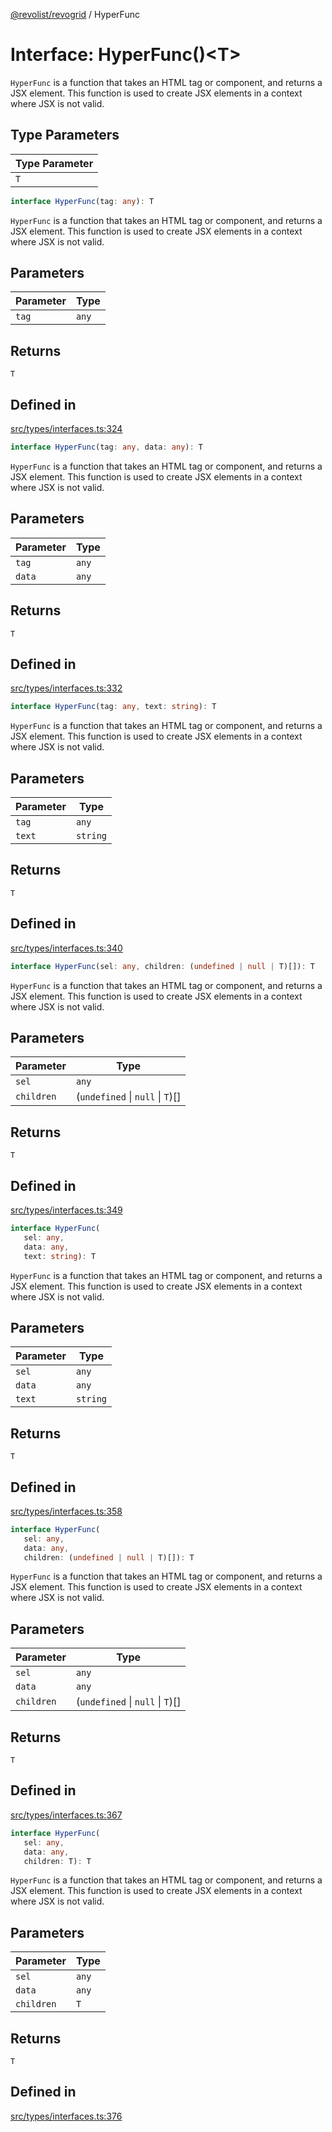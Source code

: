 [@revolist/revogrid](README.md) / HyperFunc

# Interface: HyperFunc()\<T\>

`HyperFunc` is a function that takes an HTML tag or component, and returns a
JSX element. This function is used to create JSX elements in a context where
JSX is not valid.

## Type Parameters

| Type Parameter |
| ------ |
| `T` |

```ts
interface HyperFunc(tag: any): T
```

`HyperFunc` is a function that takes an HTML tag or component, and returns a
JSX element. This function is used to create JSX elements in a context where
JSX is not valid.

## Parameters

| Parameter | Type |
| ------ | ------ |
| `tag` | `any` |

## Returns

`T`

## Defined in

[src/types/interfaces.ts:324](https://github.com/revolist/revogrid/blob/47823c55f21dbab2ee19530dcd4c960a36eea0e4/src/types/interfaces.ts#L324)

```ts
interface HyperFunc(tag: any, data: any): T
```

`HyperFunc` is a function that takes an HTML tag or component, and returns a
JSX element. This function is used to create JSX elements in a context where
JSX is not valid.

## Parameters

| Parameter | Type |
| ------ | ------ |
| `tag` | `any` |
| `data` | `any` |

## Returns

`T`

## Defined in

[src/types/interfaces.ts:332](https://github.com/revolist/revogrid/blob/47823c55f21dbab2ee19530dcd4c960a36eea0e4/src/types/interfaces.ts#L332)

```ts
interface HyperFunc(tag: any, text: string): T
```

`HyperFunc` is a function that takes an HTML tag or component, and returns a
JSX element. This function is used to create JSX elements in a context where
JSX is not valid.

## Parameters

| Parameter | Type |
| ------ | ------ |
| `tag` | `any` |
| `text` | `string` |

## Returns

`T`

## Defined in

[src/types/interfaces.ts:340](https://github.com/revolist/revogrid/blob/47823c55f21dbab2ee19530dcd4c960a36eea0e4/src/types/interfaces.ts#L340)

```ts
interface HyperFunc(sel: any, children: (undefined | null | T)[]): T
```

`HyperFunc` is a function that takes an HTML tag or component, and returns a
JSX element. This function is used to create JSX elements in a context where
JSX is not valid.

## Parameters

| Parameter | Type |
| ------ | ------ |
| `sel` | `any` |
| `children` | (`undefined` \| `null` \| `T`)[] |

## Returns

`T`

## Defined in

[src/types/interfaces.ts:349](https://github.com/revolist/revogrid/blob/47823c55f21dbab2ee19530dcd4c960a36eea0e4/src/types/interfaces.ts#L349)

```ts
interface HyperFunc(
   sel: any, 
   data: any, 
   text: string): T
```

`HyperFunc` is a function that takes an HTML tag or component, and returns a
JSX element. This function is used to create JSX elements in a context where
JSX is not valid.

## Parameters

| Parameter | Type |
| ------ | ------ |
| `sel` | `any` |
| `data` | `any` |
| `text` | `string` |

## Returns

`T`

## Defined in

[src/types/interfaces.ts:358](https://github.com/revolist/revogrid/blob/47823c55f21dbab2ee19530dcd4c960a36eea0e4/src/types/interfaces.ts#L358)

```ts
interface HyperFunc(
   sel: any, 
   data: any, 
   children: (undefined | null | T)[]): T
```

`HyperFunc` is a function that takes an HTML tag or component, and returns a
JSX element. This function is used to create JSX elements in a context where
JSX is not valid.

## Parameters

| Parameter | Type |
| ------ | ------ |
| `sel` | `any` |
| `data` | `any` |
| `children` | (`undefined` \| `null` \| `T`)[] |

## Returns

`T`

## Defined in

[src/types/interfaces.ts:367](https://github.com/revolist/revogrid/blob/47823c55f21dbab2ee19530dcd4c960a36eea0e4/src/types/interfaces.ts#L367)

```ts
interface HyperFunc(
   sel: any, 
   data: any, 
   children: T): T
```

`HyperFunc` is a function that takes an HTML tag or component, and returns a
JSX element. This function is used to create JSX elements in a context where
JSX is not valid.

## Parameters

| Parameter | Type |
| ------ | ------ |
| `sel` | `any` |
| `data` | `any` |
| `children` | `T` |

## Returns

`T`

## Defined in

[src/types/interfaces.ts:376](https://github.com/revolist/revogrid/blob/47823c55f21dbab2ee19530dcd4c960a36eea0e4/src/types/interfaces.ts#L376)
